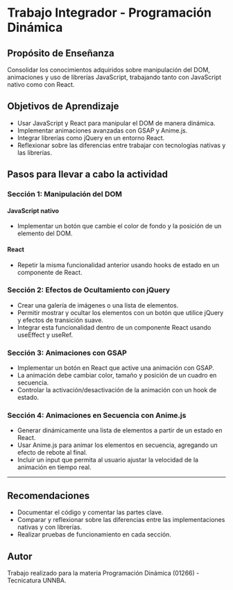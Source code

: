 # Trabajo Integrador - Programación Dinámica

## Propósito de Enseñanza
Consolidar los conocimientos adquiridos sobre manipulación del DOM, animaciones y uso de librerías JavaScript, trabajando tanto con JavaScript nativo como con React.

## Objetivos de Aprendizaje
- Usar JavaScript y React para manipular el DOM de manera dinámica.
- Implementar animaciones avanzadas con GSAP y Anime.js.
- Integrar librerías como jQuery en un entorno React.
- Reflexionar sobre las diferencias entre trabajar con tecnologías nativas y las librerías.

## Pasos para llevar a cabo la actividad

### Sección 1: Manipulación del DOM

#### JavaScript nativo
- Implementar un botón que cambie el color de fondo y la posición de un elemento del DOM.

#### React
- Repetir la misma funcionalidad anterior usando hooks de estado en un componente de React.

### Sección 2: Efectos de Ocultamiento con jQuery
- Crear una galería de imágenes o una lista de elementos.
- Permitir mostrar y ocultar los elementos con un botón que utilice jQuery y efectos de transición suave.
- Integrar esta funcionalidad dentro de un componente React usando useEffect y useRef.

### Sección 3: Animaciones con GSAP
- Implementar un botón en React que active una animación con GSAP.
- La animación debe cambiar color, tamaño y posición de un cuadro en secuencia.
- Controlar la activación/desactivación de la animación con un hook de estado.

### Sección 4: Animaciones en Secuencia con Anime.js
- Generar dinámicamente una lista de elementos a partir de un estado en React.
- Usar Anime.js para animar los elementos en secuencia, agregando un efecto de rebote al final.
- Incluir un input que permita al usuario ajustar la velocidad de la animación en tiempo real.

---

## Recomendaciones
- Documentar el código y comentar las partes clave.
- Comparar y reflexionar sobre las diferencias entre las implementaciones nativas y con librerías.
- Realizar pruebas de funcionamiento en cada sección.

## Autor
Trabajo realizado para la materia Programación Dinámica (01266) - Tecnicatura UNNBA.

